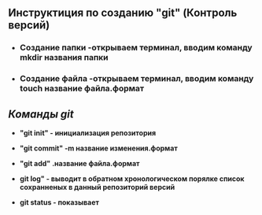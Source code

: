 ## **Инструктиция по созданию "git" (Контроль версий)** 

* ### **Создание папки -открываем терминал, вводим команду mkdir названия папки** 

* ### **Создание файла -открываем терминал, вводим команду touch название файла.формат**

## ***Команды git***
* **"git init" - инициализация репозитория** 

* **"git commit" -m название изменения.формат**

* **"git add" .название файла.формат**

* **git log" - выводит в обратном хронологическом порялке список сохранненых в данный репозиторий версий**

* **git status - показывает**
